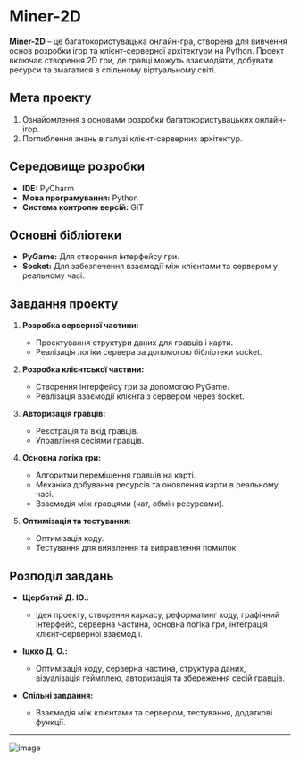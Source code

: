# Miner-2D

**Miner-2D** – це багатокористувацька онлайн-гра, створена для вивчення основ розробки ігор та клієнт-серверної архітектури на Python. Проект включає створення 2D гри, де гравці можуть взаємодіяти, добувати ресурси та змагатися в спільному віртуальному світі.

## Мета проекту

1. Ознайомлення з основами розробки багатокористувацьких онлайн-ігор.
2. Поглиблення знань в галузі клієнт-серверних архітектур.

## Середовище розробки

- **IDE:** PyCharm
- **Мова програмування:** Python
- **Система контролю версій:** GIT

## Основні бібліотеки

- **PyGame:** Для створення інтерфейсу гри.
- **Socket:** Для забезпечення взаємодії між клієнтами та сервером у реальному часі.

## Завдання проекту

1. **Розробка серверної частини:**
   - Проектування структури даних для гравців і карти.
   - Реалізація логіки сервера за допомогою бібліотеки socket.

2. **Розробка клієнтської частини:**
   - Створення інтерфейсу гри за допомогою PyGame.
   - Реалізація взаємодії клієнта з сервером через socket.

3. **Авторизація гравців:**
   - Реєстрація та вхід гравців.
   - Управління сесіями гравців.

4. **Основна логіка гри:**
   - Алгоритми переміщення гравців на карті.
   - Механіка добування ресурсів та оновлення карти в реальному часі.
   - Взаємодія між гравцями (чат, обмін ресурсами).

5. **Оптимізація та тестування:**
   - Оптимізація коду.
   - Тестування для виявлення та виправлення помилок.

## Розподіл завдань

- **Щербатий Д. Ю.:**
  - Ідея проекту, створення каркасу, реформатинг коду, графічний інтерфейс, серверна частина, основна логіка гри, інтеграція клієнт-серверної взаємодії.

- **Іцкко Д. О.:**
  - Оптимізація коду, серверна частина, структура даних, візуалізація геймплею, авторизація та збереження сесій гравців.

- **Спільні завдання:**
  - Взаємодія між клієнтами та сервером, тестування, додаткові функції.

---

![image](https://github.com/Zebaro24/Miner-2D/assets/94166018/cefe8e05-8632-4b53-97fd-c022580d59ef)

